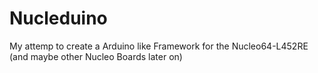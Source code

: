 # Nucleduino
My attemp to create a Arduino like Framework for the Nucleo64-L452RE (and maybe other Nucleo Boards later on)
